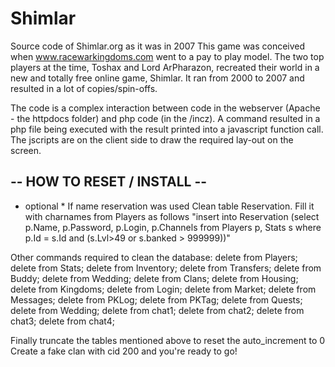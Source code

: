 # Shimlar
Source code of Shimlar.org as it was in 2007
This game was conceived when www.racewarkingdoms.com went to a pay to play model.
The two top players at the time, Toshax and Lord ArPharazon, recreated their world in a new and totally free online game, Shimlar.
It ran from 2000 to 2007 and resulted in a lot of copies/spin-offs.

The code is a complex interaction between code in the webserver (Apache - the httpdocs folder) and php code (in the /incz). 
A command resulted in a php file being executed with the result printed into a javascript function call. 
The jscripts are on the client side to draw the required lay-out on the screen.

-- HOW TO RESET / INSTALL --
----------------------------
* optional * If name reservation was used
Clean table Reservation.
Fill it with charnames from Players as follows
"insert into Reservation (select p.Name, p.Password, p.Login, p.Channels from Players p, Stats s where p.Id = s.Id and (s.Lvl>49 or s.banked > 999999))"

Other commands required to clean the database:
delete from Players;
delete from Stats;
delete from Inventory;
delete from Transfers;
delete from Buddy;
delete from Wedding;
delete from Clans;
delete from Housing;
delete from Kingdoms;
delete from Login;
delete from Market;
delete from Messages;
delete from PKLog;
delete from PKTag;
delete from Quests;
delete from Wedding;
delete from chat1;
delete from chat2;
delete from chat3;
delete from chat4;

Finally truncate the tables mentioned above to reset the auto_increment to 0
Create a fake clan with cid 200 and you're ready to go!
